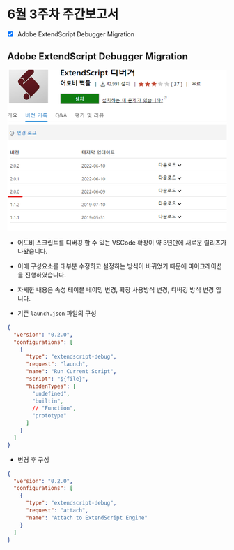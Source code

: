 # 6월 3주차 주간보고서

- [x] Adobe ExtendScript Debugger Migration

## Adobe ExtendScript Debugger Migration

![마이그레이션](./asset/마이그레이션.png)

- 어도비 스크립트를 디버깅 할 수 있는 VSCode 확장이 약 3년만에 새로운 릴리즈가 나왔습니다.
- 이에 구성요소를 대부분 수정하고 설정하는 방식이 바뀌었기 때문에 마이그레이션을 진행하였습니다.
- 자세한 내용은 속성 테이블 네이밍 변경, 확장 사용방식 변경, 디버깅 방식 변경 입니다.

- 기존 `launch.json` 파일의 구성

```json
{
  "version": "0.2.0",
  "configurations": [
    {
      "type": "extendscript-debug",
      "request": "launch",
      "name": "Run Current Script",
      "script": "${file}",
      "hiddenTypes": [
        "undefined",
        "builtin",
        // "Function",
        "prototype"
      ]
    }
  ]
}
```

- 변경 후 구성

```json
{
  "version": "0.2.0",
  "configurations": [
    {
      "type": "extendscript-debug",
      "request": "attach",
      "name": "Attach to ExtendScript Engine"
    }
  ]
}
```
